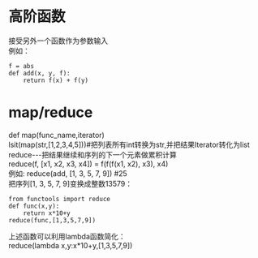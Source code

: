 # 高阶函数  
接受另外一个函数作为参数输入  
例如：   
```
f = abs  
def add(x, y, f):  
    return f(x) + f(y)  
```
# map/reduce
def map(func_name,iterator)  
lsit(map(str,[1,2,3,4,5]))#把列表所有int转换为str,并把结果Iterator转化为list  
reduce---把结果继续和序列的下一个元素做累积计算  
reduce(f, [x1, x2, x3, x4]) = f(f(f(x1, x2), x3), x4)  
例如: reduce(add, [1, 3, 5, 7, 9]) #25  
把序列[1, 3, 5, 7, 9]变换成整数13579：
```
from functools import reduce  
def func(x,y):  
    return x*10+y  
reduce(func,[1,3,5,7,9])  
```
上述函数可以利用lambda函数简化：  
reduce(lambda x,y\:x*10+y,[1,3,5,7,9])
